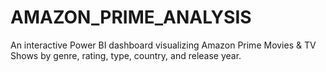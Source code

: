 # AMAZON_PRIME_ANALYSIS
An interactive Power BI dashboard visualizing Amazon Prime Movies &amp; TV Shows by genre, rating, type, country, and release year.
